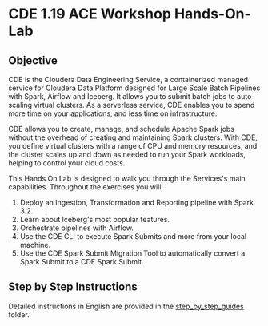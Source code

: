 # CDE 1.19 ACE Workshop Hands-On-Lab

## Objective

CDE is the Cloudera Data Engineering Service, a containerized managed service for Cloudera Data Platform designed for Large Scale Batch Pipelines with Spark, Airflow and Iceberg. It allows you to submit batch jobs to auto-scaling virtual clusters. As a serverless service, CDE enables you to spend more time on your applications, and less time on infrastructure.

CDE allows you to create, manage, and schedule Apache Spark jobs without the overhead of creating and maintaining Spark clusters. With CDE, you define virtual clusters with a range of CPU and memory resources, and the cluster scales up and down as needed to run your Spark workloads, helping to control your cloud costs.

This Hands On Lab is designed to walk you through the Services's main capabilities. Throughout the exercises you will:

1. Deploy an Ingestion, Transformation and Reporting pipeline with Spark 3.2.
2. Learn about Iceberg's most popular features.
3. Orchestrate pipelines with Airflow.
4. Use the CDE CLI to execute Spark Submits and more from your local machine.
5. Use the CDE Spark Submit Migration Tool to automatically convert a Spark Submit to a CDE Spark Submit.

## Step by Step Instructions

Detailed instructions in English are provided in the [step_by_step_guides](https://github.com/pdefusco/CDE119_ACE_WORKSHOP/blob/main/step_by_step_guides/english.md) folder.
